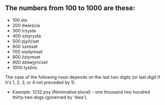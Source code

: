 ## The numbers from 100 to 1000 are these:
* 100 sto
* 200 dwieścia
* 300 trzysta
* 400 sztyrysta
* 500 pjyńćset
* 600 sześset
* 700 siedymset
* 800 ôziymset
* 900 dźewjyńćset
* 1000 tyśōnc

The case of the following noun depends on the last two digits (or last digit if it's 1, 2, 3, or 4 not preceded by 1).

* *Example:* 1232 psy (Nominative plural) - one thousand two hundred thirty-two dogs (governed by 'dwa').